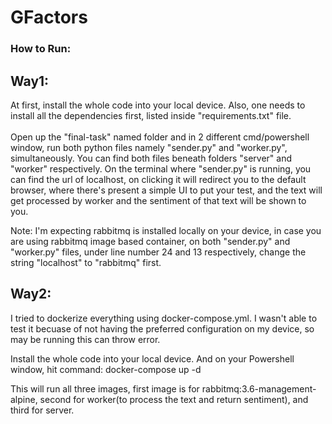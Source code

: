 # GFactors

### How to Run:
## Way1:
At first, install the whole code into your local device. Also, one needs to install all the dependencies first, listed inside "requirements.txt" file.<br><br>
Open up the "final-task" named folder and in 2 different cmd/powershell window, run both python files namely "sender.py" and "worker.py", simultaneously. You can find both files beneath folders "server" and "worker" respectively.
On the terminal where "sender.py" is running, you can find the url of localhost, on clicking it will redirect you to the default browser, where there's present a simple UI to put your test, and the text will get processed by worker and the sentiment of that text will be shown to you.

Note: I'm expecting rabbitmq is installed locally on your device, in case you are using rabbitmq image based container, on both "sender.py" and "worker.py" files, under line number 24 and 13 respectively, change the string "localhost" to "rabbitmq" first.

## Way2:
I tried to dockerize everything using docker-compose.yml. I wasn't able to test it becuase of not having the preferred configuration on my device, so may be running this can throw error.

Install the whole code into your local device. And on your Powershell window, hit command:
docker-compose up -d

This will run all three images, first image is for rabbitmq:3.6-management-alpine, second for worker(to process the text and return sentiment), and third for server.
